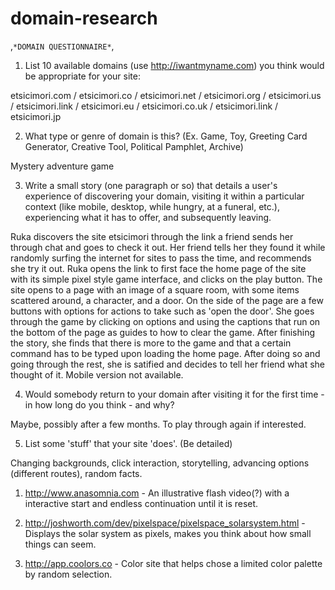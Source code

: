 # domain-research

,`*DOMAIN QUESTIONNAIRE*`,

1. List 10 available domains (use http://iwantmyname.com) you think would be appropriate for your site:

  etsicimori.com / etsicimori.co / etsicimori.net / etsicimori.org / etsicimori.us / etsicimori.link / etsicimori.eu / etsicimori.co.uk / etsicimori.link / etsicimori.jp
  
2. What type or genre of domain is this? (Ex. Game, Toy, Greeting Card Generator, Creative Tool, Political Pamphlet, Archive)

  Mystery adventure game
  
3. Write a small story (one paragraph or so) that details a user's experience of discovering your domain, visiting it within a particular context (like mobile, desktop, while hungry, at a funeral, etc.), experiencing what it has to offer, and subsequently leaving.

  Ruka discovers the site etsicimori through the link a friend sends her through chat and goes to check it out. Her friend tells her they found it while randomly surfing the internet for sites to pass the time, and recommends she try it out. Ruka opens the link to first face the home page of the site with its simple pixel style game interface, and clicks on the play button. The site opens to a page with an image of a square room, with some items scattered around, a character, and a door. On the side of the page are a few buttons with options for actions to take such as 'open the door'. She goes through the game by clicking on options and using the captions that run on the bottom of the page as guides to how to clear the game. After finishing the story, she finds that there is more to the game and that a certain command has to be typed upon loading the home page. After doing so and going through the rest, she is satified and decides to tell her friend what she thought of it. Mobile version not available.
  
4. Would somebody return to your domain after visiting it for the first time - in how long do you think - and why?

  Maybe, possibly after a few months. To play through again if interested.
  
5. List some 'stuff' that your site 'does'. (Be detailed)

  Changing backgrounds, click interaction, storytelling, advancing options (different routes), random facts.

1) http://www.anasomnia.com - An illustrative flash video(?) with a interactive start and endless continuation until it is reset.

2) http://joshworth.com/dev/pixelspace/pixelspace_solarsystem.html - Displays the solar system as pixels, makes you think about how small things can seem.

3) http://app.coolors.co - Color site that helps chose a limited color palette by random selection.
